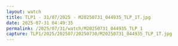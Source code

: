 ```yaml
---
layout: watch
title: TLP1 - 31/07/2025 - M20250731_044935_TLP_1T.jpg
date: 2025-07-31 04:49:35
permalink: /2025/07/31/watch/M20250731_044935_TLP_1
capture: TLP1/2025/202507/20250730/M20250731_044935_TLP_1T.jpg
---
```

